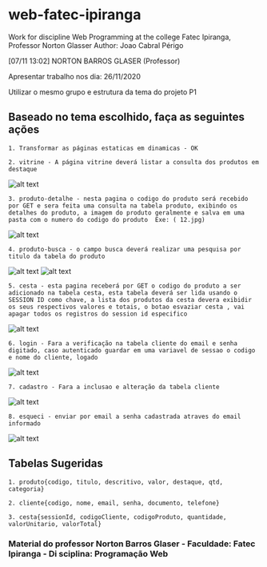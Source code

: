 # web-fatec-ipiranga
 Work for discipline Web Programming at the college Fatec Ipiranga, Professor Norton Glasser
 Author: Joao Cabral Périgo

 [07/11 13:02] NORTON BARROS GLASER (Professor)
    

Apresentar trabalho nos dia:
26/11/2020

Utilizar o mesmo grupo e estrutura da tema do projeto P1

## Baseado no tema escolhido, faça as seguintes ações
	
    1. Transformar as páginas estaticas em dinamicas - OK

	2. vitrine - A página vitrine deverá listar a consulta dos produtos em destaque
![alt text](https://github.com/joaoperigo/web-fatec-ipiranga/blob/master/public/p1_vitrine.png "Search")

    3. produto-detalhe - nesta pagina o codigo do produto será recebido por GET e sera feita uma consulta na tabela produto, exibindo os detalhes do produto, a imagem do produto geralmente e salva em uma pasta com o numero do codigo do produto  Exe: ( 12.jpg)
![alt text](https://github.com/joaoperigo/web-fatec-ipiranga/blob/master/public/p1_detalhe.png "Search")

	4. produto-busca - o campo busca deverá realizar uma pesquisa por titulo da tabela do produto 
![alt text](https://github.com/joaoperigo/web-fatec-ipiranga/blob/master/public/p1_busca.png "Search")
![alt text](https://github.com/joaoperigo/web-fatec-ipiranga/blob/master/public/p1_vitrine.png "Search")

    5. cesta - esta pagina receberá por GET o codigo do produto a ser adicionado na tabela cesta, esta tabela deverá ser lida usando o SESSION ID como chave, a lista dos produtos da cesta devera exibidir  os seus respectivos valores e totais, o botao esvaziar cesta , vai apagar todos os registros do session id especifico
![alt text](https://github.com/joaoperigo/web-fatec-ipiranga/blob/master/public/p1_cesta.png "Search")

	6. login - Fara a verificação na tabela cliente do email e senha digitado, caso autenticado guardar em uma variavel de sessao o codigo e nome do cliente, logado
![alt text](https://github.com/joaoperigo/web-fatec-ipiranga/blob/master/public/p1_login.png "Search")
	
    7. cadastro - Fara a inclusao e alteração da tabela cliente
![alt text](https://github.com/joaoperigo/web-fatec-ipiranga/blob/master/public/p1_login.png "Search")
	
    8. esqueci - enviar por email a senha cadastrada atraves do email informado
![alt text](https://github.com/joaoperigo/web-fatec-ipiranga/blob/master/public/p1_esqueci.png "Search")


## Tabelas Sugeridas

    1. produto{​​​​​​​codigo, titulo, descritivo, valor, destaque, qtd, categoria}​​​​​​​​​​​​​​

    2. cliente{​​​​​​​​​​​​​​codigo, nome, email, senha, documento, telefone}​​​​​​​​​​​​​​

    3. cesta{​​​​​​​​​​​​​​sessionId, codigoCliente, codigoProduto, quantidade, valorUnitario, valorTotal}​​​​​​​​​​​​​​

### Material do professor Norton Barros Glaser - Faculdade: Fatec Ipiranga - Di sciplina: Programação Web
